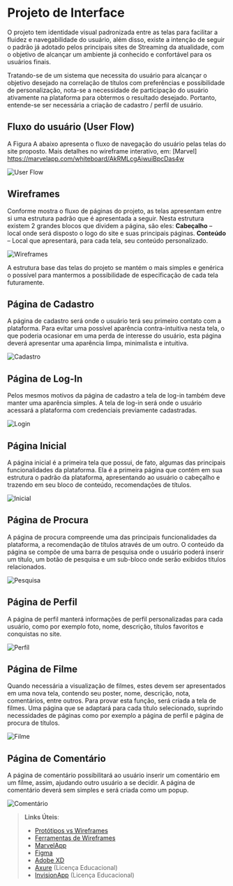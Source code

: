 # Projeto de Interface

O projeto tem identidade visual padronizada entre as telas para facilitar a fluidez e navegabilidade do usuário, além disso, existe a intenção de seguir o padrão já adotado pelos principais sites de Streaming da atualidade, com o objetivo de alcançar um ambiente já conhecido e confortável para os usuários finais.

Tratando-se de um sistema que necessita do usuário para alcançar o objetivo desejado na correlação de títulos com preferências e possibilidade de personalização, nota-se a necessidade de participação do usuário ativamente na plataforma para obtermos o resultado desejado. Portanto, entende-se ser necessária a criação de cadastro / perfil de usuário.

## Fluxo do usuário (User Flow)

A Figura A abaixo apresenta o fluxo de navegação do usuário pelas telas do site proposto. Mais detalhes no wireframe interativo, em: [Marvel] https://marvelapp.com/whiteboard/AkRMLcgAiwuiBpcDas4w 

![User Flow](img/1Fluxo.png)

## Wireframes

Conforme mostra o fluxo de páginas do projeto, as telas apresentam entre si uma estrutura padrão que é apresentada a seguir. Nesta estrutura existem 2 grandes blocos que dividem a página, são eles:
**Cabeçalho** – local onde será disposto o logo do site e suas principais páginas.
**Conteúdo** – Local que apresentará, para cada tela, seu conteúdo personalizado.

![Wireframes](img/2Estruturabase.png)

A estrutura base das telas do projeto se mantém o mais simples e genérica o possível para mantermos a possibilidade de especificação de cada tela futuramente.

## Página de Cadastro

A página de cadastro será onde o usuário terá seu primeiro contato com a plataforma. Para evitar uma possível aparência contra-intuitiva nesta tela, o que poderia ocasionar em uma perda de interesse do usuário, esta página deverá apresentar uma aparência limpa, minimalista e intuitiva.

![Cadastro](img/3Cadastro.png)

## Página de Log-In

Pelos mesmos motivos da página de cadastro a tela de log-in também deve manter uma aparência simples. A tela de log-in será onde o usuário acessará a plataforma com credenciais previamente cadastradas.

![Login](img/4Login.png)

## Página Inicial

A página inicial é a primeira tela que possui, de fato, algumas das principais funcionalidades da plataforma. Ela é a primeira página que contém em sua estrutura o padrão da plataforma, apresentando ao usuário o cabeçalho e trazendo em seu bloco de conteúdo, recomendações de títulos.

![Inicial](img/5Inicial.png)

## Página de Procura

A página de procura compreende uma das principais funcionalidades da plataforma, a recomendação de títulos através de um outro. O conteúdo da página se compõe de uma barra de pesquisa onde o usuário poderá inserir um título, um botão de pesquisa e um sub-bloco onde serão exibidos títulos relacionados.

![Pesquisa](img/6Pesquisa.png)

## Página de Perfil

A página de perfil manterá informações de perfil personalizadas para cada usuário, como por exemplo foto, nome, descrição, títulos favoritos e conquistas no site.

![Perfíl](img/7Perfil.png)

## Página de Filme

Quando necessária a visualização de filmes, estes devem ser apresentados em uma nova tela, contendo seu poster, nome, descrição, nota, comentários, entre outros. Para provar esta função, será criada a tela de filmes. Uma página que se adaptará para cada título selecionado, suprindo necessidades de páginas como por exemplo a página de perfil e página de procura de títulos.

![Filme](img/8Filme.png)

## Página de Comentário

A página de comentário possibilitará ao usuário inserir um comentário em um filme, assim, ajudando outro usuário a se decidir. A página de comentário deverá sem simples e será criada como um popup.

![Comentário](img/9Comentario.png)

> **Links Úteis**:
> - [Protótipos vs Wireframes](https://www.nngroup.com/videos/prototypes-vs-wireframes-ux-projects/)
> - [Ferramentas de Wireframes](https://rockcontent.com/blog/wireframes/)
> - [MarvelApp](https://marvelapp.com/developers/documentation/tutorials/)
> - [Figma](https://www.figma.com/)
> - [Adobe XD](https://www.adobe.com/br/products/xd.html#scroll)
> - [Axure](https://www.axure.com/edu) (Licença Educacional)
> - [InvisionApp](https://www.invisionapp.com/) (Licença Educacional)
